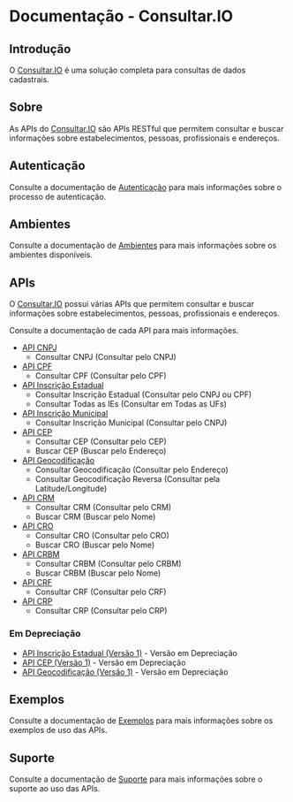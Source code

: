 # Documentação - Consultar.IO

## Introdução

O [Consultar.IO](https://consultar.io?utm_source=docs&utm_medium=referral&utm_campaign=index) é uma solução completa para consultas de dados cadastrais.

## Sobre

As APIs do [Consultar.IO](https://consultar.io?utm_source=docs&utm_medium=referral&utm_campaign=index) são APIs RESTful que permitem consultar e buscar informações sobre estabelecimentos, pessoas, profissionais e endereços.

## Autenticação

Consulte a documentação de [Autenticação](./autenticacao.md) para mais informações sobre o processo de autenticação.

## Ambientes

Consulte a documentação de [Ambientes](./ambientes.md) para mais informações sobre os ambientes disponíveis.

## APIs

O [Consultar.IO](https://consultar.io?utm_source=docs&utm_medium=referral&utm_campaign=endpoints) possui várias APIs que permitem consultar e buscar informações sobre estabelecimentos, pessoas, profissionais e endereços.

Consulte a documentação de cada API para mais informações.

- [API CNPJ](./api/cnpj.md)
    - Consultar CNPJ (Consultar pelo CNPJ)
- [API CPF](./api/cpf.md)
    - Consultar CPF (Consultar pelo CPF)
- [API Inscrição Estadual](./api/inscricao-estadual.md)
    - Consultar Inscrição Estadual (Consultar pelo CNPJ ou CPF)
    - Consultar Todas as IEs (Consultar em Todas as UFs)
- [API Inscrição Municipal](./api/inscricao-municipal.md)
    - Consultar Inscrição Municipal (Consultar pelo CNPJ)
- [API CEP](./api/cep.md)
    - Consultar CEP (Consultar pelo CEP)
    - Buscar CEP (Buscar pelo Endereço)
- [API Geocodificação](./api/geocodificacao.md)
    - Consultar Geocodificação (Consultar pelo Endereço)
    - Consultar Geocodificação Reversa (Consultar pela Latitude/Longitude)
- [API CRM](./api/crm.md)
    - Consultar CRM (Consultar pelo CRM)
    - Buscar CRM (Buscar pelo Nome)
- [API CRO](./api/cro.md)
    - Consultar CRO (Consultar pelo CRO)
    - Buscar CRO (Buscar pelo Nome)
- [API CRBM](./api/crbm.md)
    - Consultar CRBM (Consultar pelo CRBM)
    - Buscar CRBM (Buscar pelo Nome)
- [API CRF](./api/crf.md)
    - Consultar CRF (Consultar pelo CRF)
- [API CRP](./api/crp.md)
    - Consultar CRP (Consultar pelo CRP)

### Em Depreciação

- [API Inscrição Estadual (Versão 1)](./depreciacao/v1/inscricao-estadual.md) - Versão em Depreciação
- [API CEP (Versão 1)](./depreciacao/v1/cep.md) - Versão em Depreciação
- [API Geocodificação (Versão 1)](./depreciacao/v1/geocodificacao.md) - Versão em Depreciação

## Exemplos

Consulte a documentação de [Exemplos](./exemplos/index.md) para mais informações sobre os exemplos de uso das APIs.

## Suporte

Consulte a documentação de [Suporte](./suporte.md) para mais informações sobre o suporte ao uso das APIs.
